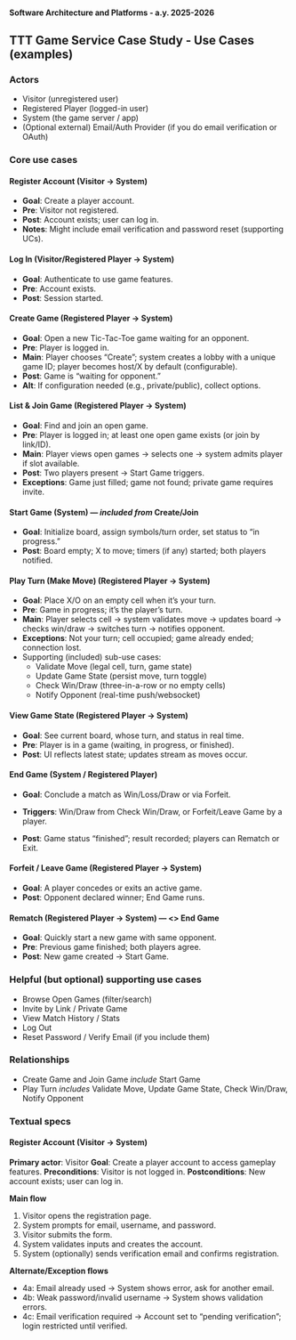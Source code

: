 #### Software Architecture and Platforms - a.y. 2025-2026

## TTT Game Service Case Study - Use Cases (examples)


### Actors

- Visitor (unregistered user)
- Registered Player (logged-in user)
- System (the game server / app)
- (Optional external) Email/Auth Provider (if you do email verification or OAuth)

### Core use cases

#### Register Account (Visitor → System)

- **Goal**: Create a player account.
- **Pre**: Visitor not registered.
- **Post**: Account exists; user can log in.
- **Notes**: Might include email verification and password reset (supporting UCs).

#### Log In (Visitor/Registered Player → System)

- **Goal**: Authenticate to use game features.
- **Pre**: Account exists.
- **Post**: Session started.

#### Create Game (Registered Player → System)

- **Goal**: Open a new Tic-Tac-Toe game waiting for an opponent.
- **Pre**: Player is logged in.
- **Main**: Player chooses “Create”; system creates a lobby with a unique game ID; player becomes host/X by default (configurable).
- **Post**: Game is “waiting for opponent.”
- **Alt**: If configuration needed (e.g., private/public), collect options.

#### List & Join Game (Registered Player → System)

- **Goal**: Find and join an open game.
- **Pre**: Player is logged in; at least one open game exists (or join by link/ID).
- **Main**: Player views open games → selects one → system admits player if slot available.
- **Post**: Two players present → Start Game triggers.
- **Exceptions**: Game just filled; game not found; private game requires invite.

#### Start Game (System) — *included from* Create/Join

- **Goal**: Initialize board, assign symbols/turn order, set status to “in progress.”
- **Post**: Board empty; X to move; timers (if any) started; both players notified.

#### Play Turn (Make Move) (Registered Player → System)

- **Goal**: Place X/O on an empty cell when it’s your turn.
- **Pre**: Game in progress; it’s the player’s turn.
- **Main**: Player selects cell → system validates move → updates board → checks win/draw → switches turn → notifies opponent.
- **Exceptions**: Not your turn; cell occupied; game already ended; connection lost.
- Supporting (included) sub-use cases:
  - Validate Move (legal cell, turn, game state)
  - Update Game State (persist move, turn toggle)
  - Check Win/Draw (three-in-a-row or no empty cells)
  - Notify Opponent (real-time push/websocket)

#### View Game State (Registered Player → System)

- **Goal**: See current board, whose turn, and status in real time.
- **Pre**: Player is in a game (waiting, in progress, or finished).
- **Post**: UI reflects latest state; updates stream as moves occur.

#### End Game (System / Registered Player)

- **Goal**: Conclude a match as Win/Loss/Draw or via Forfeit.

- **Triggers**: Win/Draw from Check Win/Draw, or Forfeit/Leave Game by a player.
- **Post**: Game status “finished”; result recorded; players can Rematch or Exit.

#### Forfeit / Leave Game (Registered Player → System)

- **Goal**: A player concedes or exits an active game.
- **Post**: Opponent declared winner; End Game runs.

#### Rematch (Registered Player → System) — <<extend>> End Game

- **Goal**: Quickly start a new game with same opponent.
- **Pre**: Previous game finished; both players agree.
- **Post**: New game created → Start Game.

### Helpful (but optional) supporting use cases

- Browse Open Games (filter/search)
- Invite by Link / Private Game
- View Match History / Stats
- Log Out
- Reset Password / Verify Email (if you include them)

### Relationships

- Create Game and Join Game *include* Start Game
- Play Turn *includes* Validate Move, Update Game State, Check Win/Draw, Notify Opponent


### Textual specs 

#### Register Account (Visitor → System)

**Primary actor**: Visitor
**Goal**: Create a player account to access gameplay features.
**Preconditions**: Visitor is not logged in.
**Postconditions**: New account exists; user can log in.

**Main flow**

1. Visitor opens the registration page.
2. System prompts for email, username, and password.
3. Visitor submits the form.
4. System validates inputs and creates the account.
5. System (optionally) sends verification email and confirms registration.

**Alternate/Exception flows**
- 4a: Email already used → System shows error, ask for another email.
- 4b: Weak password/invalid username → System shows validation errors.
- 4c: Email verification required → Account set to “pending verification”; login restricted until verified.


